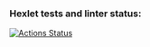 ### Hexlet tests and linter status:
[![Actions Status](https://github.com/F-Jahura/java-project-71/actions/workflows/hexlet-check.yml/badge.svg)](https://github.com/F-Jahura/java-project-71/actions)